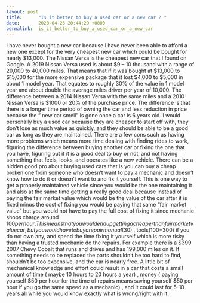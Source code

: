 ```yaml
---
layout: post
title:      "Is it better to buy a used car or a new car ? "
date:       2020-04-26 20:44:29 +0000
permalink:  is_it_better_to_buy_a_used_car_or_a_new_car
---
```


I have never bought a new car because I have never been able to afford a new one except for the very cheapest new car which could be bought for nearly $13,000. The Nissan Versa is the cheapest new car that I found on Google. A 2019 Nissan Versa used is about $9 – 10 thousand with a range of 20,000 to 40,000 miles. That means that if it was bought at $13,000 to $15,000 for the more expensive package that it lost $4,000 to $5,000 in about 1 model year. That equates to roughly 30% of the value in 1 model year and about double the average miles driver per year of 10,000. The difference between a 2014 Nissan Versa with the same miles and a 2010 Nissan Versa is $1000 or 20% of the purchase price. The difference is that there is a longer time period of owning the car and less reduction in price because the “ new car smell” is gone once a car is 6 years old. I would personally buy a used car because they are cheaper to start off with, they don’t lose as much value as quickly, and they should be able to be a good car as long as they are maintained. There are a few cons such as having more problems which means more time dealing with finding rides to work, figuring the difference between buying another car or fixing the one that you have, figuring out if it is a good deal to buy or not, and not having something that feels, looks, and operates like a new vehicle. There can be a hidden good pro about buying used cars that is you can buy a cheap broken one from someone who doesn’t want to pay a mechanic and doesn’t know how to do it or doesn’t want to and fix it yourself. This is one way to get a properly maintained vehicle since you would be the one maintaining it and also at the same time getting a really good deal because instead of paying the fair market value which would be the value of the car after it is fixed minus the cost of fixing you would be paying that same “fair market value” but you would not have to pay the full cost of fixing it since mechanic shops charge around $100 per hour. This means that you would end up getting a cheaper than fair market value car, but you would have to buy a repair manual ($30) , tools($100-$300) if you do not own any, and spend the time fixing it yourself which is more risky than having a trusted mechanic do the repairs. For example there is a $399 2007 Chevy Cobalt that runs and drives and has 199,000 miles on it. If something needs to be replaced the parts shouldn’t be too hard to find, shouldn’t be too expensive, and the car is nearly free. A little bit of mechanical knowledge and effort could result in a car that costs a small amount of time ( maybe 10 hours to 20 hours a year) , money ( paying yourself $50 per hour for the time of repairs means saving yourself $50 per hour if you go the same speed as a mechanic) , and it could last for 5-10 years all while you would know exactly what is wrong/right with it. 

